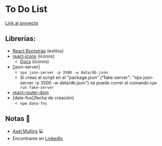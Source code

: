 # To Do List

[Link al proyecto](https://to-do-list-nine-beryl.vercel.app/)

## Librerías:
- [React Bootstrap](https://react-bootstrap.github.io/) (estilos)
- [react-icons](https://www.npmjs.com/package/react-icons) (iconos)
    - [Docs](https://react-icons.github.io/react-icons) (iconos)
- [json-server]
    - `npx json-server -p 3500 -w data/db.json`  
    - Si creas el script en el "package.json" ("fake-server": "npx json-server -p 3500 -w data/db.json") se puede correr el comando `npm run fake-server`  
- [react-router-dom](https://www.npmjs.com/package/react-router-dom)
- [date-fns](fecha de creación)
    - `npm date-fns`

## Notas 📢

- [Axel Mullins](https://github.com/AxelMullins) 💻
- Encontrame en [LinkedIn](https://www.linkedin.com/in/axel-mullins/)